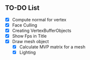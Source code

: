 ## TO-DO List

- [x]  Compute normal for vertex
- [x]  Face Culling
- [x]  Creating VertexBufferObjects
- [x]  Show Fps in Title
- [x]  Draw mesh object
    - [x]  Calculate MVP matrix for a mesh
    - [x]  Lighting